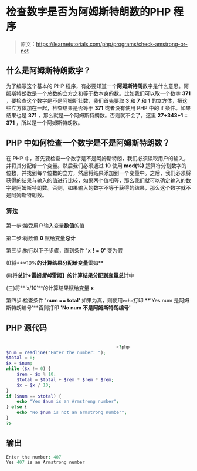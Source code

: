 # 检查数字是否为阿姆斯特朗数的PHP 程序

> 原文：<https://learnetutorials.com/php/programs/check-amstrong-or-not>

## 什么是阿姆斯特朗数字？

为了编写这个基本的 PHP 程序，有必要知道一个**阿姆斯特朗**数字是什么意思。阿姆斯特朗数是一个总数的立方之和等于数本身的数。比如我们可以取一个数字 **371** ，要检查这个数字是不是阿姆斯壮数，我们首先要取 **3** 和 **7** 和 **1** 的立方体，把这些立方体加在一起，检查结果是否等于 **371** 或者没有使用 PHP 中的 if 条件。如果结果也是 **371** ，那么就是一个阿姆斯特朗数。否则就不会了。这里 **27+343+1 = 371** ，所以是一个阿姆斯特朗数。

## PHP 中如何检查一个数字是不是阿姆斯特朗数？

在 PHP 中，首先要检查一个数字是不是阿姆斯特朗，我们必须读取用户的输入，并将其分配给一个变量。然后我们必须通过 **10** 使用 **mod(%)** 运算符分割数字的位数，并找到每个位数的立方，然后将结果添加到一个变量中。之后，我们必须将获得的结果与输入的值进行比较，如果两个值相等，那么我们就可以确定输入的数字是阿姆斯特朗数。否则，如果输入的数字不等于获得的结果，那么这个数字就不是阿姆斯特朗数。

### 算法

第一步:接受用户输入变量**数值**的值

第二步:将数值 **0** 赋给变量**总计**

第三步:执行以下子步骤，直到条件 **'x！= 0'** 变为假

(I)将**×10%**的计算结果分配给变量**雷姆**

(ii)将**总计+雷姆*雷姆*雷姆】**的计算结果分配到变量**总计**中

(三)将**‘x/10’**的计算结果赋给变量 **x**

第四步:检查条件 **'num == total'** 如果为真，则使用`echo`打印 **'Yes num 是阿姆斯特朗编号'**否则打印 **'No num 不是阿姆斯特朗编号'**

## PHP 源代码

```php

                                          <?php
$num = readline("Enter the number: ");
$total = 0;
$x = $num;
while ($x != 0) {
    $rem = $x % 10;
    $total = $total + $rem * $rem * $rem;
    $x = $x / 10;
}
if ($num == $total) {
    echo "Yes $num is an Armstrong number";
} else {
    echo "No $num is not an armstrong number";
}
?>

```

## 输出

```php
Enter the number: 407
Yes 407 is an Armstrong number
```